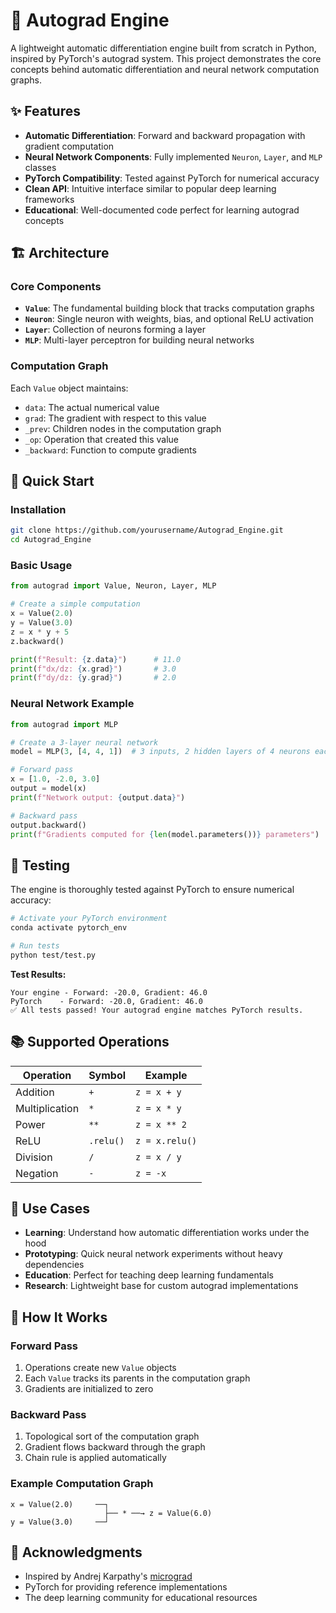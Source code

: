 # 🚀 Autograd Engine

A lightweight automatic differentiation engine built from scratch in Python, inspired by PyTorch's autograd system. This project demonstrates the core concepts behind automatic differentiation and neural network computation graphs.

## ✨ Features

- **Automatic Differentiation**: Forward and backward propagation with gradient computation
- **Neural Network Components**: Fully implemented `Neuron`, `Layer`, and `MLP` classes
- **PyTorch Compatibility**: Tested against PyTorch for numerical accuracy
- **Clean API**: Intuitive interface similar to popular deep learning frameworks
- **Educational**: Well-documented code perfect for learning autograd concepts

## 🏗️ Architecture

### Core Components

- **`Value`**: The fundamental building block that tracks computation graphs
- **`Neuron`**: Single neuron with weights, bias, and optional ReLU activation
- **`Layer`**: Collection of neurons forming a layer
- **`MLP`**: Multi-layer perceptron for building neural networks

### Computation Graph

Each `Value` object maintains:
- `data`: The actual numerical value
- `grad`: The gradient with respect to this value
- `_prev`: Children nodes in the computation graph
- `_op`: Operation that created this value
- `_backward`: Function to compute gradients

## 🚀 Quick Start

### Installation

```bash
git clone https://github.com/yourusername/Autograd_Engine.git
cd Autograd_Engine
```

### Basic Usage

```python
from autograd import Value, Neuron, Layer, MLP

# Create a simple computation
x = Value(2.0)
y = Value(3.0)
z = x * y + 5
z.backward()

print(f"Result: {z.data}")      # 11.0
print(f"dx/dz: {x.grad}")       # 3.0
print(f"dy/dz: {y.grad}")       # 2.0
```

### Neural Network Example

```python
from autograd import MLP

# Create a 3-layer neural network
model = MLP(3, [4, 4, 1])  # 3 inputs, 2 hidden layers of 4 neurons each, 1 output

# Forward pass
x = [1.0, -2.0, 3.0]
output = model(x)
print(f"Network output: {output.data}")

# Backward pass
output.backward()
print(f"Gradients computed for {len(model.parameters())} parameters")
```

## 🧪 Testing

The engine is thoroughly tested against PyTorch to ensure numerical accuracy:

```bash
# Activate your PyTorch environment
conda activate pytorch_env

# Run tests
python test/test.py
```

**Test Results:**
```
Your engine - Forward: -20.0, Gradient: 46.0
PyTorch    - Forward: -20.0, Gradient: 46.0
✅ All tests passed! Your autograd engine matches PyTorch results.
```

## 📚 Supported Operations

| Operation | Symbol | Example |
|-----------|--------|---------|
| Addition | `+` | `z = x + y` |
| Multiplication | `*` | `z = x * y` |
| Power | `**` | `z = x ** 2` |
| ReLU | `.relu()` | `z = x.relu()` |
| Division | `/` | `z = x / y` |
| Negation | `-` | `z = -x` |

## 🎯 Use Cases

- **Learning**: Understand how automatic differentiation works under the hood
- **Prototyping**: Quick neural network experiments without heavy dependencies
- **Education**: Perfect for teaching deep learning fundamentals
- **Research**: Lightweight base for custom autograd implementations

## 🔬 How It Works

### Forward Pass
1. Operations create new `Value` objects
2. Each `Value` tracks its parents in the computation graph
3. Gradients are initialized to zero

### Backward Pass
1. Topological sort of the computation graph
2. Gradient flows backward through the graph
3. Chain rule is applied automatically

### Example Computation Graph
```
x = Value(2.0)     ──┐
                     ├── * ──→ z = Value(6.0)
y = Value(3.0)     ──┘
```

## 🙏 Acknowledgments

- Inspired by Andrej Karpathy's [micrograd](https://github.com/karpathy/micrograd)
- PyTorch for providing reference implementations
- The deep learning community for educational resources

